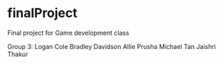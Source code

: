 # finalProject
Final project for Game development class

Group 3:
    Logan Cole
    Bradley Davidson
    Allie Prusha
    Michael Tan
    Jaishri Thakur